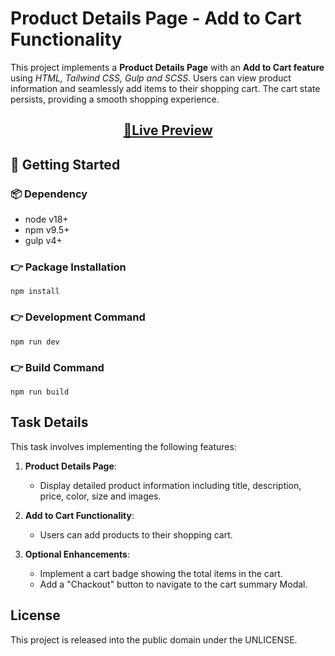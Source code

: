 # Product Details Page - Add to Cart Functionality

This project implements a **Product Details Page** with an **Add to Cart feature** using *HTML, Tailwind CSS, Gulp and SCSS*. Users can view product information and seamlessly add items to their shopping cart. The cart state persists, providing a smooth shopping experience.

<h2 align=center>
   <a target="_blank" href="https://product-details-with-gulp.netlify.app/" rel="nofollow">👀Live Preview</a>
</h2>

## 🚀 Getting Started

### 📦 Dependency

- node v18+
- npm v9.5+
- gulp v4+

### 👉 Package Installation

```
npm install
```

### 👉 Development Command

```
npm run dev
```

### 👉 Build Command

```
npm run build
```


## Task Details
This task involves implementing the following features:

1. **Product Details Page**:
   - Display detailed product information including title, description, price, color, size and images.

2. **Add to Cart Functionality**:
   - Users can add products to their shopping cart.

3. **Optional Enhancements**:
   - Implement a cart badge showing the total items in the cart.
   - Add a "Chackout" button to navigate to the cart summary Modal.

## License

This project is released into the public domain under the UNLICENSE.

